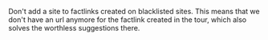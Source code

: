 Don't add a site to factlinks created on blacklisted sites. This means that we don't have an url anymore for the factlink created in the tour, which also solves the worthless suggestions there.
